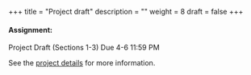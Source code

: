 +++
title = "Project draft"
description = ""
weight = 8
draft = false
+++

#### Assignment:
Project Draft (Sections 1-3) Due 4-6 11:59 PM

See the [project details](http://rpi.analyticsdojo.com/mgmt6560-sp18/project1/) for more information.
